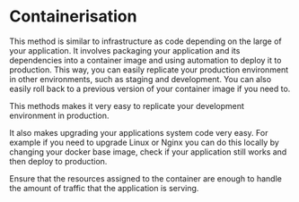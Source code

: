 # Containerisation

This method is similar to infrastructure as code depending on the large of your application. It involves packaging your
application and its dependencies into a container image and using automation to deploy it to production. This way, you
can easily replicate your production environment in other environments, such as staging and development. You can also
easily roll back to a previous version of your container image if you need to.

This methods makes it very easy to replicate your development environment in production.

It also makes upgrading your applications system code very easy. For example if you need to upgrade Linux or Nginx you
can do this locally by changing your docker base image, check if your application still works and then deploy to
production.

Ensure that the resources assigned to the container are enough to handle the amount of traffic that the application is
serving.
